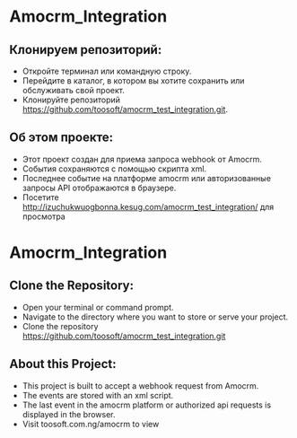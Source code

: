 # Amocrm_Integration

  ## Клонируем репозиторий:
  - Откройте терминал или командную строку.
  - Перейдите в каталог, в котором вы хотите сохранить или обслуживать свой проект.
  - Клонируйте репозиторий https://github.com/toosoft/amocrm_test_integration.git.

  ## Об этом проекте:
- Этот проект создан для приема запроса webhook от Amocrm.
- События сохраняются с помощью скрипта xml.
- Последнее событие на платформе amocrm или авторизованные запросы API отображаются в браузере.
- Посетите http://izuchukwuogbonna.kesug.com/amocrm_test_integration/ для просмотра

# Amocrm_Integration

## Clone the Repository:
- Open your terminal or command prompt.
- Navigate to the directory where you want to store or serve your project.
- Clone the repository https://github.com/toosoft/amocrm_test_integration.git

## About this Project:
- This project is built to accept a webhook request from Amocrm.
- The events are stored with an xml script.
- The last event in the amocrm platform or authorized api requests is displayed in the browser.
- Visit toosoft.com.ng/amocrm to view

